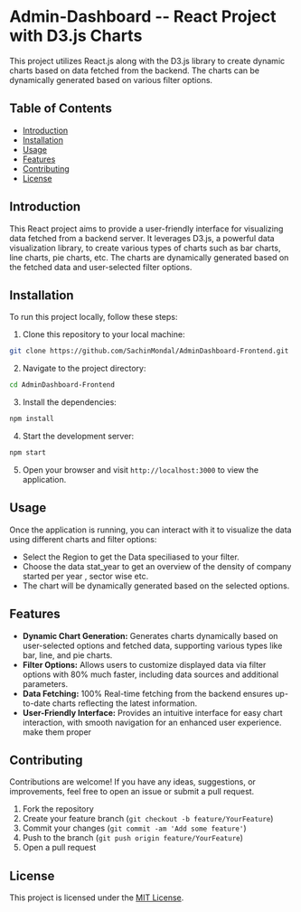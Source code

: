 # Admin-Dashboard -- React Project with D3.js Charts

This project utilizes React.js along with the D3.js library to create dynamic charts based on data fetched from the backend. The charts can be dynamically generated based on various filter options.

## Table of Contents
- [Introduction](#introduction)
- [Installation](#installation)
- [Usage](#usage)
- [Features](#features)
- [Contributing](#contributing)
- [License](#license)

## Introduction

This React project aims to provide a user-friendly interface for visualizing data fetched from a backend server. It leverages D3.js, a powerful data visualization library, to create various types of charts such as bar charts, line charts, pie charts, etc. The charts are dynamically generated based on the fetched data and user-selected filter options.

## Installation

To run this project locally, follow these steps:

1. Clone this repository to your local machine:

```bash
git clone https://github.com/SachinMondal/AdminDashboard-Frontend.git
```

2. Navigate to the project directory:

```bash
cd AdminDashboard-Frontend
```

3. Install the dependencies:

```bash
npm install
```

4. Start the development server:

```bash
npm start
```

5. Open your browser and visit `http://localhost:3000` to view the application.

## Usage

Once the application is running, you can interact with it to visualize the data using different charts and filter options:

- Select the Region to get the Data speciliased to your filter.
- Choose the data stat_year to get an overview of the density of company started per year , sector wise etc.
- The chart will be dynamically generated based on the selected options.

## Features

- **Dynamic Chart Generation:** Generates charts dynamically based on user-selected options and fetched data, supporting various types like bar, line, and pie charts.
- **Filter Options:** Allows users to customize displayed data via filter options with 80% much faster, including data sources and additional parameters.
- **Data Fetching:** 100% Real-time fetching from the backend ensures up-to-date charts reflecting the latest information.
- **User-Friendly Interface:** Provides an intuitive interface for easy chart interaction, with smooth navigation for an enhanced user experience.
make them proper

## Contributing

Contributions are welcome! If you have any ideas, suggestions, or improvements, feel free to open an issue or submit a pull request.

1. Fork the repository
2. Create your feature branch (`git checkout -b feature/YourFeature`)
3. Commit your changes (`git commit -am 'Add some feature'`)
4. Push to the branch (`git push origin feature/YourFeature`)
5. Open a pull request

## License

This project is licensed under the [MIT License](LICENSE).
